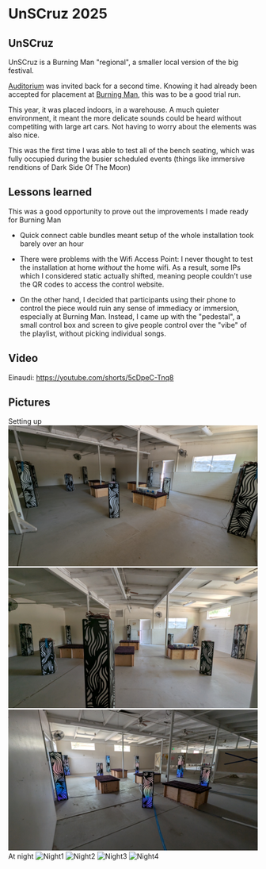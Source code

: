 # UnSCruz 2025

## UnSCruz

UnSCruz is a Burning Man "regional", a smaller local version of the big festival.

[Auditorium](AUDITORIUM.md) was invited back for a second time. Knowing it had already been accepted for placement at [Burning Man](BURNINGMAN25.md), this was to be a good trial run.

This year, it was placed indoors, in a warehouse. A much quieter environment, it meant the more delicate sounds could be heard without competiting with large art cars. Not having to worry about the elements was also nice.

This was the first time I was able to test all of the bench seating, which was fully occupied during the busier scheduled events (things like immersive renditions of Dark Side Of The Moon)

## Lessons learned

This was a good opportunity to prove out the improvements I made ready for Burning Man

- Quick connect cable bundles meant setup of the whole installation took barely over an hour

- There were problems with the Wifi Access Point: I never thought to test the installation at home _without_ the home wifi. As a result, some IPs which I considered static actually shifted, meaning people couldn't use the QR codes to access the control website.

- On the other hand, I decided that participants using their phone to control the piece would ruin any sense of immediacy or immersion, especially at Burning Man. Instead, I came up with the "pedestal", a small control box and screen to give people control over the "vibe" of the playlist, without picking individual songs.

## Video
Einaudi: https://youtube.com/shorts/5cDpeC-Tnq8


## Pictures

Setting up
![Setup1](imgs/u25_setup1.jpg)
![Setup2](imgs/u25_setup2.jpg)
![Setup3](imgs/u25_setup3.jpg)
At night
![Night1](imgs/night1.jpg)
![Night2](imgs/night2.jpg)
![Night3](imgs/night3.jpg)
![Night4](imgs/night4.jpg)
